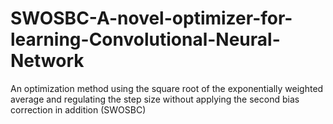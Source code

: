 # SWOSBC-A-novel-optimizer-for-learning-Convolutional-Neural-Network
An optimization method using the square root of the exponentially weighted average and regulating the step size without applying the second bias correction in addition (SWOSBC) 
